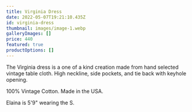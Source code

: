```yaml
---
title: Virginia Dress
date: 2022-05-07T19:21:10.435Z
id: virginia-dress
thumbnail: images/image-1.webp
galleryImages: []
price: 440
featured: true
productOptions: []
---
```


The Virginia dress is a one of a kind creation made from hand selected vintage table cloth. High neckline, side pockets, and tie back with keyhole opening.

100% Vintage Cotton. Made in the USA.

Elaina is 5'9" wearing the S.
